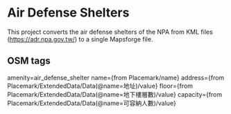 # Air Defense Shelters

This project converts the air defense shelters of the NPA from KML files (https://adr.npa.gov.tw/) to a single Mapsforge file.

## OSM tags

amenity=air_defense_shelter
name={from Placemark/name}
address={from Placemark/ExtendedData/Data(@name=地址)/value}
floor={from Placemark/ExtendedData/Data(@name=地下樓層數)/value}
capacity={from Placemark/ExtendedData/Data(@name=可容納人數)/value}
